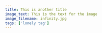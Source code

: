 ```yaml
---
title: This is another title
image_text: This is the text for the image
image_filename: infinity.jpg
tags: ['lonely tag']
---
```


